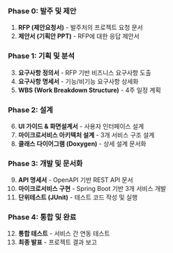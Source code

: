 ### **Phase 0: 발주 및 제안**

1. **RFP (제안요청서)** - 발주처의 프로젝트 요청 문서
2. **제안서 (기획안 PPT)** - RFP에 대한 응답 제안서

### **Phase 1: 기획 및 분석**

3. **요구사항 정의서** - RFP 기반 비즈니스 요구사항 도출
4. **요구사항 명세서** - 기능/비기능 요구사항 상세화
5. **WBS (Work Breakdown Structure)** - 4주 일정 계획

### **Phase 2: 설계**

6. **UI 가이드 & 화면설계서** - 사용자 인터페이스 설계
7. **마이크로서비스 아키텍처 설계** - 3개 서비스 구조 설계
8. **클래스 다이어그램 (Doxygen)** - 상세 설계 문서화

### **Phase 3: 개발 및 문서화**

9. **API 명세서** - OpenAPI 기반 REST API 문서
10. **마이크로서비스 구현** - Spring Boot 기반 3개 서비스 개발
11. **단위테스트 (JUnit)** - 테스트 코드 작성 및 실행

### **Phase 4: 통합 및 완료**

12. **통합 테스트** - 서비스 간 연동 테스트
13. **최종 발표** - 프로젝트 결과 보고